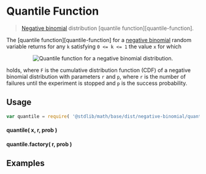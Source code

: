 Quantile Function
===
> [Negative binomial][negative-binomial] distribution [quantile function][quantile-function].

<!-- <intro> -->

The [quantile function][quantile-function] for a [negative binomial][negative-binomial] random variable returns for any `k` satisfying `0 <= k <= 1` the value `x` for which

<!-- <equation class="equation" label="eq:" align="center" raw="" alt=""> -->
<div class="equation" align="center" data-raw-text="F(x-1;r,p) < k \le F(x;r,p)" data-equation="eq:quantile_function">
	<img src="https://cdn.rawgit.com/distributions-io/negbinomial-quantile/c36049dfb5e9d0d27e7223045dfaa691d568c17f/docs/img/eqn.svg" alt="Quantile function for a negative binomial distribution.">
	<br>
</div>

holds, where `F` is the cumulative distribution function (CDF) of a negative binomial distribution with parameters `r` and `p`, where `r` is the number of failures until the experiment is stopped and `p` is the success probability.

<!-- </intro> -->

<!-- <usage> -->

## Usage
``` javascript
var quantile = require( '@stdlib/math/base/dist/negative-binomial/quantile' );
```

#### quantile( x, r, prob )
#### quantile.factory( r, prob )
<!-- </usage> -->

<!-- <examples> -->
## Examples

``` javascript
```
<!-- </examples> -->


<!-- <links> -->

[negative-binomial]: https://en.wikipedia.org/wiki/Negative_binomial_distribution

<!-- </links> -->